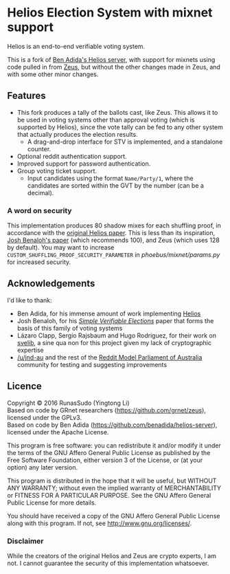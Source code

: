 # Helios Election System with mixnet support

Helios is an end-to-end verifiable voting system.

This is a fork of [Ben Adida's Helios server](https://github.com/benadida/helios-server), with support for mixnets using code pulled in from [Zeus](https://github.com/grnet/zeus), but without the other changes made in Zeus, and with some other minor changes.

## Features

* This fork produces a tally of the ballots cast, like Zeus. This allows it to be used in voting systems other than approval voting (which is supported by Helios), since the vote tally can be fed to any other system that actually produces the election results.
  * A drag-and-drop interface for STV is implemented, and a standalone counter.
* Optional reddit authentication support.
* Improved support for password authentication.
* Group voting ticket support.
  * Input candidates using the format `Name/Party/1`, where the candidates are sorted within the GVT by the number (can be a decimal).

### A word on security

This implementation produces 80 shadow mixes for each shuffling proof, in accordance with the [original Helios paper](https://www.usenix.org/legacy/event/sec08/tech/full_papers/adida/adida.pdf). This is less than its inspiration, [Josh Benaloh's paper](https://www.usenix.org/legacy/event/evt06/tech/full_papers/benaloh/benaloh.pdf) (which recommends 100), and Zeus (which uses 128 by default). You may want to increase `CUSTOM_SHUFFLING_PROOF_SECURITY_PARAMETER` in *phoebus/mixnet/params.py* for increased security.

## Acknowledgements

I'd like to thank:

* Ben Adida, for his immense amount of work implementing [Helios](https://github.com/benadida/helios-server)
* Josh Benaloh, for his [*Simple Verifiable Elections*](https://www.usenix.org/legacy/event/evt06/tech/full_papers/benaloh/benaloh.pdf) paper that forms the basis of this family of voting systems
* Lázaro Clapp, Sergio Rajsbaum and Hugo Rodriguez, for their work on [svelib](https://github.com/HRodriguez/svelib), a sine qua non for this project given my lack of cryptographic expertise
* [/u/jnd-au](https://www.reddit.com/user/jnd-au) and the rest of the [Reddit Model Parliament of  Australia](https://www.reddit.com/r/ModelAustralia/) community for testing and suggesting improvements

## Licence

Copyright © 2016 RunasSudo (Yingtong Li)    
Based on code by GRnet researchers (https://github.com/grnet/zeus), licensed under the GPLv3.    
Based on code by Ben Adida (https://github.com/benadida/helios-server), licensed under the Apache License.

This program is free software: you can redistribute it and/or modify
it under the terms of the GNU Affero General Public License as published by
the Free Software Foundation, either version 3 of the License, or
(at your option) any later version.

This program is distributed in the hope that it will be useful,
but WITHOUT ANY WARRANTY; without even the implied warranty of
MERCHANTABILITY or FITNESS FOR A PARTICULAR PURPOSE.  See the
GNU Affero General Public License for more details.

You should have received a copy of the GNU Affero General Public License
along with this program.  If not, see <http://www.gnu.org/licenses/>.

### Disclaimer

While the creators of the original Helios and Zeus are crypto experts, I am not. I cannot guarantee the security of this implementation whatsoever.
